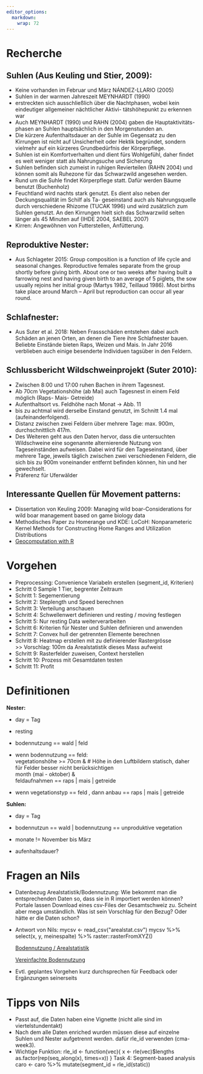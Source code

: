 ```yaml
---
editor_options: 
  markdown: 
    wrap: 72
---
```


# Recherche

## Suhlen (Aus Keuling und Stier, 2009):

-   Keine vorhanden im Februar und März NÁNDEZ-LLARIO (2005)
-   Suhlen in der warmen Jahreszeit MEYNHARDT (1990)
-   erstreckten sich ausschließlich über die Nachtphasen, wobei kein
    eindeutiger allgemeiner nächtlicher Aktivi- tätshöhepunkt zu
    erkennen war
-   Auch MEYNHARDT (1990) und RAHN (2004) gaben die Hauptaktivitäts-
    phasen an Suhlen hauptsächlich in den Morgenstunden an.
-   Die kürzere Aufenthaltsdauer an der Suhle im Gegensatz zu den
    Kirrungen ist nicht auf Unsicherheit oder Hektik begründet, sondern
    vielmehr auf ein kürzeres Grundbedürfnis der Körperpflege.
-   Suhlen ist ein Komfortverhalten und dient fürs Wohlgefühl, daher
    findet es weit weniger statt als Nahrungsuche und Sicherung
-   Suhlen befinden sich zumeist in ruhigen Revierteilen (RAHN 2004) und
    können somit als Ruhezone für das Schwarzwild angesehen werden.
-   Rund um die Suhle findet Körperpflege statt. Dafür werden Bäume
    benutzt (Buchenholz)
-   Feuchtland wird nachts stark genutzt. Es dient also neben der
    Deckungsqualität im Schilf als Ta- geseinstand auch als
    Nahrungsquelle durch verschiedene Rhizome (TUCAK 1996) und wird
    zusätzlich zum Suhlen genutzt. An den Kirrungen hielt sich das
    Schwarzwild selten länger als 45 Minuten auf (IHDE 2004,
    SAEBEL 2007)
-   Kirren: Angewöhnen von Futterstellen, Anfütterung.

## Reproduktive Nester:

-   Aus Schlageter 2015: Group composition is a function of life cycle
    and seasonal changes. Reproductive females separate from the group
    shortly before giving birth. About one or two weeks after having
    built a farrowing nest and having given birth to an average of 5
    piglets, the sow usually rejoins her initial group (Martys 1982,
    Teillaud 1986). Most births take place around March – April but
    reproduction can occur all year round.

## Schlafnester:

-   Aus Suter et al. 2018: Neben Frassschäden entstehen dabei auch
    Schäden an jenen Orten, an denen die Tiere ihre Schlafnester bauen.
    Beliebte Einstände bieten Raps, Weizen und Mais. In Jahr 2016
    verblieben auch einige besenderte Individuen tagsüber in den
    Feldern.

## Schlussbericht Wildschweinprojekt (Suter 2010):

-   Zwischen 8:00 und 17:00 ruhen Bachen in ihrem Tagesnest.
-   Ab 70cm Vegetationshöhe (ab Mai) auch Tagesnest in einem Feld
    möglich (Raps- Mais- Getreide)
-   Aufenthaltsort vs. Feldhöhe nach Monat -\> Abb. 11
-   bis zu achtmal wird derselbe Einstand genutzt, im Schnitt 1.4 mal
    (aufeinanderfolgend).
-   Distanz zwischen zwei Feldern über mehrere Tage: max. 900m,
    durchschnittlich 417m.
-   Des Weiteren geht aus den Daten hervor, dass die untersuchten
    Wildschweine eine sogenannte alternierende Nutzung von
    Tageseinständen aufweisen. Dabei wird für den Tageseinstand, über
    mehrere Tage, jeweils täglich zwischen zwei verschiedenen Feldern,
    die sich bis zu 900m voneinander entfernt befinden können, hin und
    her gewechselt.
-   Präferenz für Uferwälder

## Interessante Quellen für Movement patterns:

-   Dissertation von Keuling 2009: Managing wild boar-Considerations for
    wild boar management based on game biology data
-   Methodisches Paper zu Homerange und KDE: LoCoH: Nonparameteric
    Kernel Methods for Constructing Home Ranges and Utilization
    Distributions
-   [Geocomputation with R](https://geocompr.robinlovelace.net/)

# Vorgehen
-	Preprocessing: Convenience Variabeln erstellen (segment_id, Kriterien)
-   Schritt 0 Sample 1 Tier, begrenter Zeitraum
-   Schritt 1: Segementierung
-   Schritt 2: Steplength und Speed berechnen
-   Schritt 3: Verteilung anschauen
-   Schritt 4: Schwellenwert definieren und resting / moving festlegen
-   Schritt 5: Nur resting Data weiterverarbeiten
-   Schritt 6: Kriterien für Nester und Suhlen definieren und anwenden
-	Schritt 7: Convex hull der getrennten Elemente berechnen
-   Schritt 8: Heatmap erstellen mit zu definierender Rastergrösse  
    \>\> Vorschlag: 100m da Arealstatistik dieses Mass aufweist
-   Schritt 9: Rasterfelder zuweisen, Context herstellen
-   Schritt 10: Prozess mit Gesamtdaten testen
-   Schritt 11: Profit

# Definitionen

**Nester:**

-   day = Tag

-   resting

-   bodennutzung == wald \| feld

-   wenn bodennutzung == feld:  
    vegetationshöhe \>= 70cm & \# Höhe in den Luftbildern statisch,
    daher für Felder besser nicht berücksichtigen  
    month (mai - oktober) &  
    feldaufnahmen == raps \| mais \| getreide

-   wenn vegetationstyp == feld , dann anbau == raps \| mais \| getreide

**Suhlen:**

-   day = Tag

-   bodennutzun == wald \| bodennutzung == unproduktive vegetation

-   monate != November bis März

-   aufenhaltsdauer?

# Fragen an Nils

-   Datenbezug Arealstatistik/Bodennutzung: Wie bekommt man die entsprechenden Daten so, dass sie in R importiert werden können?
    Portale lassen Download eines csv-Files der Gesamtschweiz zu. Scheint aber mega umständlich. Was ist sein Vorschlag für den Bezug?
    Oder hätte er die Daten schon?
	
- Antwort von Nils: mycsv <- read_csv("arealstat.csv")
 mycsv %>% select(x, y, meinespalte) %>% raster::rasterFromXYZ()

    [Bodennutzung /
    Arealstatistik](https://www.bfs.admin.ch/bfs/de/home/dienstleistungen/geostat/geodaten-bundesstatistik/boden-nutzung-bedeckung-eignung/arealstatistik-schweiz/bodennutzung.html)

    [Vereinfachte
    Bodennutzung](https://map.geo.admin.ch/?topic=ech&lang=de&bgLayer=ch.swisstopo.pixelkarte-grau&layers=ch.bfs.gebaeude_wohnungs_register,ch.bfs.arealstatistik-hintergrund&layers_visibility=false,true&catalogNodes=457,532,477,599&layers_opacity=1,0.65&zoom=2&E=2704737.50&N=1230875.00)

-   Evtl. geplantes Vorgehen kurz durchsprechen für Feedback oder
    Ergänzungen seinerseits

# Tipps von Nils
- Passt auf, die Daten haben eine Vignette (nicht alle sind im viertelstundentakt)
- Nach dem alle Daten enriched wurden müssen diese auf einzelne Suhlen und Nester aufgetrennt werden. dafür rle_id verwenden (cma-week3).
- Wichtige Funktion:
rle_id <- function(vec){
  x <- rle(vec)$lengths
  as.factor(rep(seq_along(x), times=x))
  }
  Task 4: Segment-based analysis
caro <- caro %>%
  mutate(segment_id = rle_id(static))